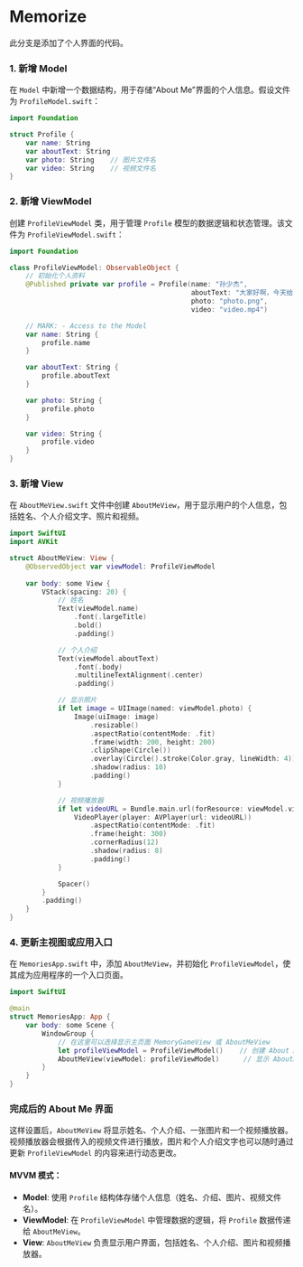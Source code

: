 # Memorize
此分支是添加了个人界面的代码。

### 1. 新增 Model

在 `Model` 中新增一个数据结构，用于存储“About Me”界面的个人信息。假设文件为 `ProfileModel.swift`：

```swift
import Foundation

struct Profile {
    var name: String
    var aboutText: String
    var photo: String    // 图片文件名
    var video: String    // 视频文件名
}
```

### 2. 新增 ViewModel

创建 `ProfileViewModel` 类，用于管理 `Profile` 模型的数据逻辑和状态管理。该文件为 `ProfileViewModel.swift`：

```swift
import Foundation

class ProfileViewModel: ObservableObject {
    // 初始化个人资料
    @Published private var profile = Profile(name: "孙少杰", 
                                             aboutText: "大家好啊，今天给大家来点想看的东西。",
                                             photo: "photo.png",
                                             video: "video.mp4")

    // MARK: - Access to the Model
    var name: String {
        profile.name
    }

    var aboutText: String {
        profile.aboutText
    }

    var photo: String {
        profile.photo
    }

    var video: String {
        profile.video
    }
}
```

### 3. 新增 View

在 `AboutMeView.swift` 文件中创建 `AboutMeView`，用于显示用户的个人信息，包括姓名、个人介绍文字、照片和视频。

```swift
import SwiftUI
import AVKit

struct AboutMeView: View {
    @ObservedObject var viewModel: ProfileViewModel
    
    var body: some View {
        VStack(spacing: 20) {
            // 姓名
            Text(viewModel.name)
                .font(.largeTitle)
                .bold()
                .padding()

            // 个人介绍
            Text(viewModel.aboutText)
                .font(.body)
                .multilineTextAlignment(.center)
                .padding()

            // 显示照片
            if let image = UIImage(named: viewModel.photo) {
                Image(uiImage: image)
                    .resizable()
                    .aspectRatio(contentMode: .fit)
                    .frame(width: 200, height: 200)
                    .clipShape(Circle())
                    .overlay(Circle().stroke(Color.gray, lineWidth: 4))
                    .shadow(radius: 10)
                    .padding()
            }

            // 视频播放器
            if let videoURL = Bundle.main.url(forResource: viewModel.video, withExtension: "mp4") {
                VideoPlayer(player: AVPlayer(url: videoURL))
                    .aspectRatio(contentMode: .fit)
                    .frame(height: 300)
                    .cornerRadius(12)
                    .shadow(radius: 8)
                    .padding()
            }

            Spacer()
        }
        .padding()
    }
}
```

### 4. 更新主视图或应用入口

在 `MemoriesApp.swift` 中，添加 `AboutMeView`，并初始化 `ProfileViewModel`，使其成为应用程序的一个入口页面。

```swift
import SwiftUI

@main
struct MemoriesApp: App {
    var body: some Scene {
        WindowGroup {
            // 在这里可以选择显示主页面 MemoryGameView 或 AboutMeView
            let profileViewModel = ProfileViewModel()    // 创建 About Me 的 ViewModel
            AboutMeView(viewModel: profileViewModel)      // 显示 AboutMeView
        }
    }
}
```

### 完成后的 About Me 界面

这样设置后，`AboutMeView` 将显示姓名、个人介绍、一张图片和一个视频播放器。视频播放器会根据传入的视频文件进行播放，图片和个人介绍文字也可以随时通过更新 `ProfileViewModel` 的内容来进行动态更改。

#### MVVM 模式：

- **Model**: 使用 `Profile` 结构体存储个人信息（姓名、介绍、图片、视频文件名）。
- **ViewModel**: 在 `ProfileViewModel` 中管理数据的逻辑，将 `Profile` 数据传递给 `AboutMeView`。
- **View**: `AboutMeView` 负责显示用户界面，包括姓名、个人介绍、图片和视频播放器。
